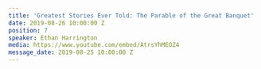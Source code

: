 ```yaml
---
title: 'Greatest Stories Ever Told: The Parable of the Great Banquet'
date: 2019-08-26 10:00:00 Z
position: 7
speaker: Ethan Harrington
media: https://www.youtube.com/embed/AtrsYhMEOZ4
message_date: 2019-08-25 10:00:00 Z
---
```



